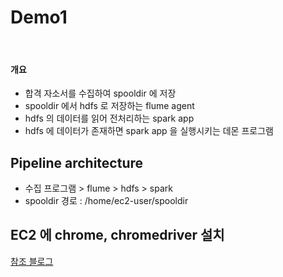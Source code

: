 # Demo1  

<br>

#### 개요
- 합격 자소서를 수집하여 spooldir 에 저장  
- spooldir 에서 hdfs 로 저장하는 flume agent  
- hdfs 의 데이터를 읽어 전처리하는 spark app  
- hdfs 에 데이터가 존재하면 spark app 을 실행시키는 데몬 프로그램  

## Pipeline architecture
- 수집 프로그램 > flume > hdfs > spark  
- spooldir 경로 : /home/ec2-user/spooldir  

## EC2 에 chrome, chromedriver 설치  

[참조 블로그](https://dvpzeekke.tistory.com/1)
